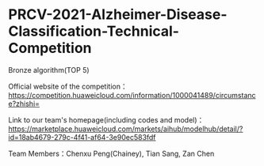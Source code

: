 # PRCV-2021-Alzheimer-Disease-Classification-Technical-Competition
Bronze algorithm(TOP 5)

Official website of the competition：https://competition.huaweicloud.com/information/1000041489/circumstance?zhishi=

Link to our team's homepage(including codes and model)：https://marketplace.huaweicloud.com/markets/aihub/modelhub/detail/?id=18ab4679-279c-4f41-af64-3e90ec583fdf

Team Members：Chenxu Peng(Chainey), Tian Sang, Zan Chen
